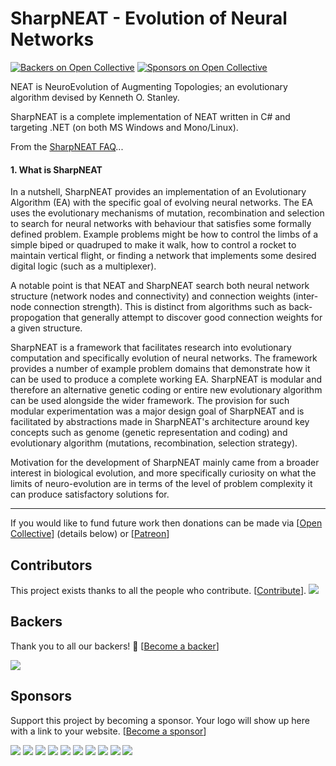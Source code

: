 # SharpNEAT - Evolution of Neural Networks

[![Backers on Open Collective](https://opencollective.com/sharpneat/backers/badge.svg)](#backers)
 [![Sponsors on Open Collective](https://opencollective.com/sharpneat/sponsors/badge.svg)](#sponsors) 
 
NEAT is NeuroEvolution of Augmenting Topologies; an evolutionary algorithm devised by Kenneth O. Stanley. 

SharpNEAT is a complete implementation of NEAT written in C# and targeting .NET (on both MS Windows and Mono/Linux).

From the [SharpNEAT FAQ](http://sharpneat.sourceforge.net/faq.html)...

#### 1. What is SharpNEAT

In a nutshell, SharpNEAT provides an implementation of an Evolutionary Algorithm (EA) with the specific goal of evolving neural networks. The EA uses the evolutionary mechanisms of mutation, recombination and selection to search for neural networks with behaviour that satisfies some formally defined problem. Example problems might be how to control the limbs of a simple biped or quadruped to make it walk, how to control a rocket to maintain vertical flight, or finding a network that implements some desired digital logic (such as a multiplexer).

A notable point is that NEAT and SharpNEAT search both neural network structure (network nodes and connectivity) and connection weights (inter-node connection strength). This is distinct from algorithms such as back-propogation that generally attempt to discover good connection weights for a given structure.

SharpNEAT is a framework that facilitates research into evolutionary computation and specifically evolution of neural networks. The framework provides a number of example problem domains that demonstrate how it can be used to produce a complete working EA. SharpNEAT is modular and therefore an alternative genetic coding or entire new evolutionary algorithm can be used alongside the wider framework. The provision for such modular experimentation was a major design goal of SharpNEAT and is facilitated by abstractions made in SharpNEAT's architecture around key concepts such as genome (genetic representation and coding) and evolutionary algorithm (mutations, recombination, selection strategy).

Motivation for the development of SharpNEAT mainly came from a broader interest in biological evolution, and more specifically curiosity on what the limits of neuro-evolution are in terms of the level of problem complexity it can produce satisfactory solutions for.


---


If you would like to fund future work then donations can be made via [[Open Collective](https://opencollective.com/sharpneat)] (details below) or [[Patreon](https://www.patreon.com/sharpneat)]

## Contributors

This project exists thanks to all the people who contribute. [[Contribute](CONTRIBUTING.md)].
<a href="graphs/contributors"><img src="https://opencollective.com/sharpneat/contributors.svg?width=890&button=false" /></a>


## Backers

Thank you to all our backers! 🙏 [[Become a backer](https://opencollective.com/sharpneat#backer)]

<a href="https://opencollective.com/sharpneat#backers" target="_blank"><img src="https://opencollective.com/sharpneat/backers.svg?width=890"></a>


## Sponsors

Support this project by becoming a sponsor. Your logo will show up here with a link to your website. [[Become a sponsor](https://opencollective.com/sharpneat#sponsor)]

<a href="https://opencollective.com/sharpneat/sponsor/0/website" target="_blank"><img src="https://opencollective.com/sharpneat/sponsor/0/avatar.svg"></a>
<a href="https://opencollective.com/sharpneat/sponsor/1/website" target="_blank"><img src="https://opencollective.com/sharpneat/sponsor/1/avatar.svg"></a>
<a href="https://opencollective.com/sharpneat/sponsor/2/website" target="_blank"><img src="https://opencollective.com/sharpneat/sponsor/2/avatar.svg"></a>
<a href="https://opencollective.com/sharpneat/sponsor/3/website" target="_blank"><img src="https://opencollective.com/sharpneat/sponsor/3/avatar.svg"></a>
<a href="https://opencollective.com/sharpneat/sponsor/4/website" target="_blank"><img src="https://opencollective.com/sharpneat/sponsor/4/avatar.svg"></a>
<a href="https://opencollective.com/sharpneat/sponsor/5/website" target="_blank"><img src="https://opencollective.com/sharpneat/sponsor/5/avatar.svg"></a>
<a href="https://opencollective.com/sharpneat/sponsor/6/website" target="_blank"><img src="https://opencollective.com/sharpneat/sponsor/6/avatar.svg"></a>
<a href="https://opencollective.com/sharpneat/sponsor/7/website" target="_blank"><img src="https://opencollective.com/sharpneat/sponsor/7/avatar.svg"></a>
<a href="https://opencollective.com/sharpneat/sponsor/8/website" target="_blank"><img src="https://opencollective.com/sharpneat/sponsor/8/avatar.svg"></a>
<a href="https://opencollective.com/sharpneat/sponsor/9/website" target="_blank"><img src="https://opencollective.com/sharpneat/sponsor/9/avatar.svg"></a>


